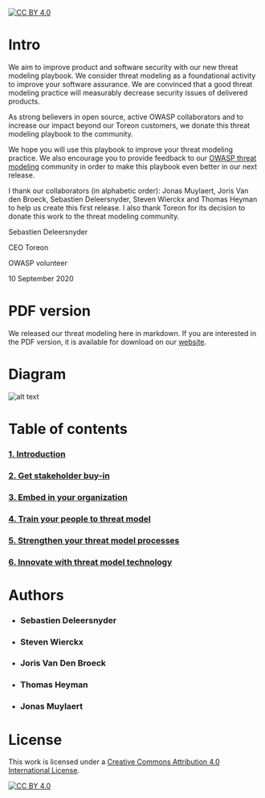 [![CC BY 4.0][cc-by-shield]][cc-by]

# Intro
We aim to improve product and software security with our new threat modeling playbook. We consider threat modeling as a foundational activity to improve your software assurance. We are convinced that a good threat modeling practice will measurably decrease security issues of delivered products.

As strong believers in open source, active OWASP collaborators and to increase our impact beyond our Toreon customers, we donate this threat modeling playbook to the community.

We hope you will use this playbook to improve your threat modeling practice. We also encourage you to provide feedback to our [OWASP threat modeling](https://owasp.org/www-community/Threat_Modeling) community in order to make this playbook even better in our next release.

I thank our collaborators (in alphabetic order): Jonas Muylaert, Joris Van den Broeck, Sebastien Deleersnyder, Steven Wierckx and Thomas Heyman to help us create this first release. I also thank Toreon for its decision to donate this work to the threat modeling community.

Sebastien Deleersnyder

CEO Toreon

OWASP volunteer

10 September 2020

# PDF version

We released our threat modeling here in markdown. 
If you are interested in the PDF version, it is available for download on our [website](https://www.toreon.com/threat-modeling-playbook/).

# Diagram

![alt text](img/TM_diagram.png)

# Table of contents

### [1. Introduction](playbook/1.%20Introduction.md)
### [2. Get stakeholder buy-in](playbook/2.%20Get%20stakeholder%20buy-in.md)
### [3. Embed in your organization](playbook/3.%20Embed%20in%20your%20organization.md)
### [4. Train your people to threat model](playbook/4.%20Train%20your%20people%20to%20threat%20model.md)
### [5. Strengthen your threat model processes](playbook/5.%20Strengthen%20your%20threat%20model%20proces.md)
### [6. Innovate with threat model technology](playbook/6.%20Innovate%20with%20threat%20model%20technology.md)

# Authors
* ### Sebastien Deleersnyder
* ### Steven Wierckx
* ### Joris Van Den Broeck
* ### Thomas Heyman
* ### Jonas Muylaert

# License


This work is licensed under a
[Creative Commons Attribution 4.0 International License][cc-by].

[![CC BY 4.0][cc-by-image]][cc-by]

[cc-by]: http://creativecommons.org/licenses/by/4.0/
[cc-by-image]: https://i.creativecommons.org/l/by/4.0/88x31.png
[cc-by-shield]: https://img.shields.io/badge/License-CC%20BY%204.0-lightgrey.svg
